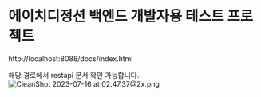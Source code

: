 # 에이치디정션 백엔드 개발자용 테스트 프로젝트

http://localhost:8088/docs/index.html

해당 경로에서 restapi 문서 확인 가능합니다..![CleanShot 2023-07-16 at 02.47.37@2x.png](..%2F..%2F..%2FLibrary%2FApplication%20Support%2FCleanShot%2Fmedia%2Fmedia_xiqAjzVESk%2FCleanShot%202023-07-16%20at%2002.47.37%402x.png)